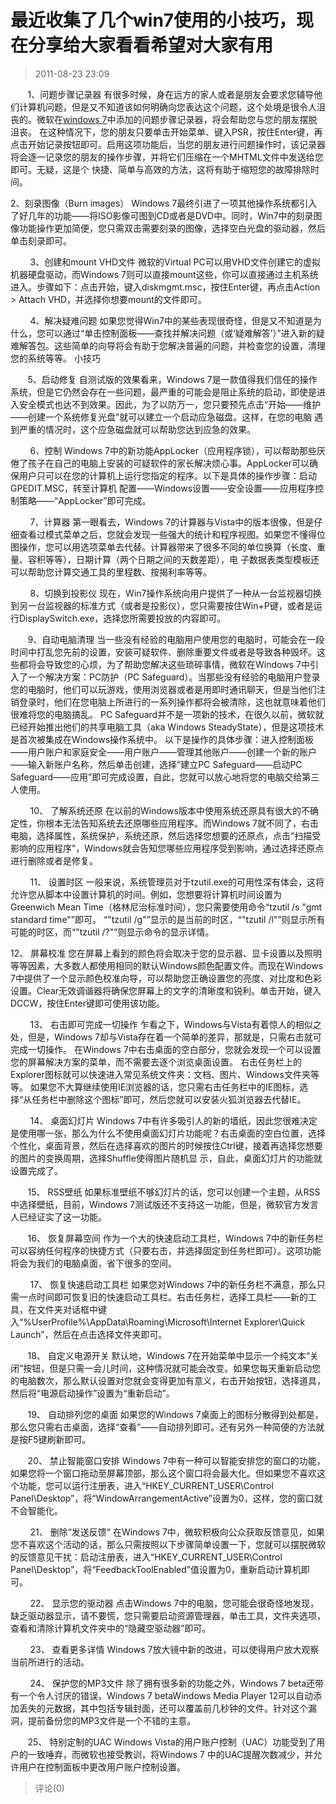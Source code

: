 # 最近收集了几个win7使用的小技巧，现在分享给大家看看希望对大家有用
> 2011-08-23 23:09


       1、问题步骤记录器 有很多时候，身在远方的家人或者是朋友会要求您辅导他们计算机问题，但是又不知道该如何明确向您表达这个问题，这个处境是很令人沮丧的。微软在[windows 7](http://windows7.zol.com.cn/)中添加的问题步骤记录器，将会帮助您与您的朋友摆脱沮丧。 在这种情况下，您的朋友只要单击开始菜单、键入PSR，按住Enter键，再点击开始记录按钮即可。启用这项功能后，当您的朋友进行问题操作时，该记录器将会逐一记录您的朋友的操作步骤，并将它们压缩在一个MHTML文件中发送给您即可。无疑，这是个 快捷、简单与高效的方法，这将有助于缩短您的故障排除时间。

2、刻录图像（Burn images） Windows 7最终引进了一项其他操作系统都引入了好几年的功能——将ISO影像可图到CD或者是DVD中。同时，Win7中的刻录图像功能操作更加简便，您只需双击需要刻录的图像，选择空白光盘的驱动器，然后单击刻录即可。

        3、创建和mount VHD文件 微软的Virtual PC可以用VHD文件创建它的虚拟机器硬盘驱动，而Windows 7则可以直接mount这些，你可以直接通过主机系统进入。步骤如下：点击开始，键入diskmgmt.msc，按住Enter键，再点击Action > Attach VHD，并选择你想要mount的文件即可。

        4、解决疑难问题 如果您觉得Win7中的某些表现很奇怪，但是又不知道是为什么，您可以通过“单击控制面板——查找并解决问题（或‘疑难解答’）”进入新的疑难解答包。这些简单的向导将会有助于您解决普遍的问题，并检查您的设置，清理您的系统等等。 小技巧

       5、启动修复 自测试版的效果看来，Windows 7是一款值得我们信任的操作系统，但是它仍然会存在一些问题，最严重的可能会是阻止系统的启动，即使是进入安全模式也达不到效果。因此，为了以防万一，您只要预先点击“开始——维护——创建一个系统修复光盘”就可以建立一个启动应急磁盘。这样，在您的电脑 遇到严重的情况时，这个应急磁盘就可以帮助您达到应急的效果。

        6、控制 Windows 7中的新功能AppLocker（应用程序锁），可以帮助那些厌倦了孩子在自己的电脑上安装的可疑软件的家长解决烦心事。AppLocker可以确保用户只可以在您的计算机上运行您指定的程序。以下是具体的操作步骤：启动GPEDIT.MSC，转至计算机 配置——Windows设置——安全设置——应用程序控制策略——“AppLocker”即可完成。

        7、计算器 第一眼看去，Windows 7的计算器与Vista中的版本很像，但是仔细查看过模式菜单之后，您就会发现一些强大的统计和程序视图。如果您不懂得位图操作，您可以用选项菜单去代替。计算器带来了很多不同的单位换算（长度、重量、容积等等），日期计算（两个日期之间的天数差距），电 子数据表类型模板还可以帮助您计算交通工具的里程数、按揭利率等等。

        8、切换到投影仪 现在，Win7操作系统向用户提供了一种从一台监视器切换到另一台监视器的标准方式（或者是投影仪），您只需要按住Win+P键，或者是运行DisplaySwitch.exe，选择您所需要投放的内容即可。

       9、自动电脑清理 当一些没有经验的电脑用户使用您的电脑时，可能会在一段时间中打乱您先前的设置，安装可疑软件、删除重要文件或者是导致各种毁坏。这些都将会导致您的心烦，为了帮助您解决这些琐碎事情，微软在Windows 7中引入了一个解决方案：PC防护（PC Safeguard）。当那些没有经验的电脑用户登录您的电脑时，他们可以玩游戏，使用浏览器或者是用即时通讯聊天，但是当他们注销登录时，他们在您电脑上所进行的一系列操作都将会被清除，这也就意味着他们很难将您的电脑搞乱。 PC Safeguard并不是一项新的技术，在很久以前，微软就已经开始推出他们的共享电脑工具（aka Windows SteadyState），但是这项技术是首次被集成在Windows操作系统中。 以下是操作的具体步骤：进入控制面板——用户账户和家庭安全——用户账户——管理其他账户——创建一个新的账户——输入新账户名称，然后单击创建，选择“建立PC Safeguard——启动PC Safeguard——应用”即可完成设置，自此，您就可以放心地将您的电脑交给第三人使用。

        10、 了解系统还原 在以前的Windows版本中使用系统还原具有很大的不确定性，你根本无法告知系统去还原哪些应用程序。而Windows 7就不同了，右击电脑，选择属性，系统保护，系统还原，然后选择您想要的还原点，点击“扫描受影响的应用程序”，Windows就会告知您哪些应用程序受到影响，通过选择还原点进行删除或者是修复。

        11、 设置时区 一般来说，系统管理员对于tzutil.exe的可用性深有体会，这将允许您从脚本中设置计算机的时间。例如，您想要将计算机时间设置为Greenwich Mean Time（格林尼治标准时间），您只需要使用命令“tzutil /s "gmt standard time"”即可。 “"tzutil /g"”显示的是当前的时区，“"tzutil /l"”则显示所有可能的时区，而“"tzutil /?"”则显示命令的显示详情。

12、 屏幕校准 您在屏幕上看到的颜色将会取决于您的显示器、显卡设置以及照明等等因素，大多数人都使用相同的默认Windows颜色配置文件。而现在Windows 7中提供了一个显示颜色校准向导，可以帮助您正确设置您的亮度、对比度和色彩设置。Clear无效调谐器将确保您屏幕上的文字的清晰度和锐利。单击开始，键入DCCW，按住Enter键即可使用该功能。

        13、 右击即可完成一切操作 乍看之下，Windows与Vista有着惊人的相似之处，但是，Windows 7却与Vista存在着一个简单的差异，那就是，只需右击就可完成一切操作。 在Windows 7中右击桌面的空白部分，您就会发现一个可以设置您的屏幕解决方案的菜单，而不需要去逐个浏览桌面设置。 右击任务栏上的Explorer图标就可以快速进入常见系统文件夹：文档、图片、Windows文件夹等等。 如果您不大算继续使用IE浏览器的话，您只需右击任务栏中的IE图标，选择“从任务栏中删除这个图标”即可，然后您就可以安装火狐浏览器去代替IE。

        14、 桌面幻灯片 Windows 7中有许多吸引人的新的墙纸，因此您很难决定是使用哪一张，那么为什么不使用桌面幻灯片功能呢？右击桌面的空白位置，选择个性化，桌面背景，然后在选择喜欢的图片的时候按住Ctrl键，接着再选择您想要的图片的变换周期，选择Shuffle使得图片随机显 示，自此，桌面幻灯片的功能就设置完成了。

       15、 RSS壁纸 如果标准壁纸不够幻灯片的话，您可以创建一个主题，从RSS中选择壁纸，目前，Windows 7测试版还不支持这一功能，但是，微软官方发言人已经证实了这一功能。

       16、 恢复屏幕空间 作为一个大的快速启动工具栏，Windows 7中的新任务栏可以容纳任何程序的快捷方式（只要右击，并选择固定到任务栏即可）。这项功能将会为我们的电脑桌面，省下很多的空间。

        17、 恢复快速启动工具栏 如果您对Windows 7中的新任务栏不满意，那么只需一点时间即可恢复旧的快速启动工具栏。右击任务栏，选择工具栏——新的工具，在文件夹对话框中键入“%UserProfile%\\AppData\\Roaming\\Microsoft\\Internet Explorer\\Quick Launch”，然后在点击选择文件夹即可。

       18、 自定义电源开关 默认地，Windows 7在开始菜单中显示一个纯文本“关闭”按钮，但是只需一会儿时间，这种情况就可能会改变。如果您每天重新启动您的电脑数次，那么默认设置对您就会变得更加有意义，右击开始按钮，选择道具，然后将“电源启动操作”设置为“重新启动”。

       19、 自动排列您的桌面 如果您的Windows 7桌面上的图标分散得到处都是，那么您只需右击桌面，选择“查看”——自动排列即可。还有另外一种简便的方法就是按F5键刷新即可。

       20、 禁止智能窗口安排 Windows 7中有一种可以智能安排您的窗口的功能，如果您将一个窗口拖动至屏幕顶部，那么这个窗口将会最大化。但如果您不喜欢这个功能，您可以运行注册表，进入“HKEY\_CURRENT\_USER\\Control Panel\\Desktop”，将“WindowArrangementActive”设置为0，这样，您的窗口就不会智能化。

        21、 删除“发送反馈“ 在Windows 7中，微软积极向公众获取反馈意见，如果您不喜欢这个活动的话，那么只需按照以下步骤简单设置一下，您就可以摆脱微软的反馈意见干扰：启动注册表，进入“HKEY\_CURRENT\_USER\\Control Panel\\Desktop”，将“FeedbackToolEnabled”值设置为0，重新启动计算机即可。

        22、 显示您的驱动器 点击Windows 7中的电脑，您可能会很奇怪地发现，缺乏驱动器显示，请不要慌，您只需要启动资源管理器，单击工具，文件夹选项，查看和清除计算机文件夹中的“隐藏空驱动器”即可。

        23、 查看更多详情 Windows 7放大镜中新的改进，可以使得用户放大观察当前所进行的活动。

        24、 保护您的MP3文件 除了拥有很多新的功能之外，Windows 7 beta还带有一个令人讨厌的错误，Windows 7 betaWindows Media Player 12可以自动添加丢失的元数据，其中包括专辑封面，还可以覆盖前几秒钟的文件。针对这个漏洞，提前备份您的MP3文件是一个不错的主意。

       25、 特别定制的UAC Windows Vista的用户账户控制（UAC）功能受到了用户的一致唾弃，而微软也接受教训，将Windows 7 中的UAC提醒次数减少，并允许用户在控制面板中更改用户账户控制设置。
> 评论(0)


